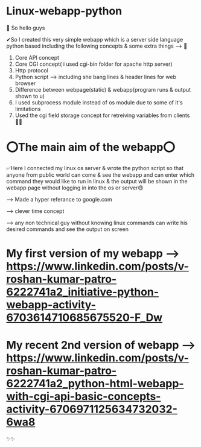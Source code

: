 # Linux-webapp-python

🛑 So hello guys 

✔So I created this very simple webapp which is a server side language python based including the following concepts & some extra things -->
👀
1) Core API concept
2) Core CGI concept( i used cgi-bin folder for apache http server)
3) Http protocol
4) Python script --> including she bang lines & header lines for web browser
5) Difference between webpage(static) & webapp(program runs & output shown to u)
6) I used subprocess module instead of os module due to some of it's limitations
7) Used the cgi field storage concept for retreiving variables from clients👨‍💻

# ⭕The main aim of the webapp⭕

✅Here I connected my linux os server & wrote the python script so that anyone from public world can come & see the webapp and can enter which command they would like to run in linux & the output will be shown in the webapp page without logging in into the os or server😍

--> Made a hyper referance to google.com

--> clever time concept

--> any non technical guy without knowing linux commands can write his desired commands and see the output on screen


# My first version of my webapp --> https://www.linkedin.com/posts/v-roshan-kumar-patro-6222741a2_initiative-python-webapp-activity-6703614710685675520-F_Dw
# My recent 2nd version of webapp --> https://www.linkedin.com/posts/v-roshan-kumar-patro-6222741a2_python-html-webapp-with-cgi-api-basic-concepts-activity-6706971125634732032-6wa8
✨✨
